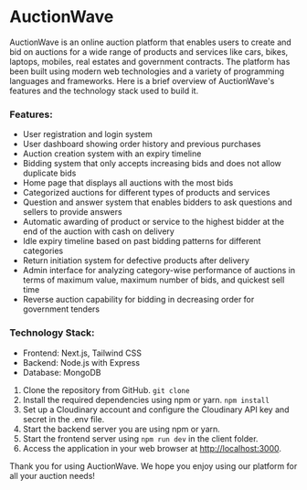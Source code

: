 # AuctionWave

AuctionWave is an online auction platform that enables users to create and bid on auctions for a wide range of products and services like cars, bikes, laptops, mobiles, real estates and government contracts.
The platform has been built using modern web technologies and a variety of programming languages and frameworks. Here is a brief overview of AuctionWave's features and the technology stack used to build it.

### Features:

-   User registration and login system
-   User dashboard showing order history and previous purchases
-   Auction creation system with an expiry timeline
-   Bidding system that only accepts increasing bids and does not allow duplicate bids
-   Home page that displays all auctions with the most bids
-   Categorized auctions for different types of products and services
-   Question and answer system that enables bidders to ask questions and sellers to provide answers
-   Automatic awarding of product or service to the highest bidder at the end of the auction with cash on delivery
-   Idle expiry timeline based on past bidding patterns for different categories
-   Return initiation system for defective products after delivery
-   Admin interface for analyzing category-wise performance of auctions in terms of maximum value, maximum number of bids, and quickest sell time
-   Reverse auction capability for bidding in decreasing order for government tenders

### Technology Stack:

-   Frontend: Next.js, Tailwind CSS
-   Backend: Node.js with Express
-   Database: MongoDB

1.  Clone the repository from GitHub. `git clone `
2.  Install the required dependencies using npm or yarn. `npm install`
3.  Set up a Cloudinary account and configure the Cloudinary API key and secret in the .env file.
4.  Start the backend server you are using npm or yarn.
5.  Start the frontend server using `npm run dev` in the client folder.
6.  Access the application in your web browser at [http://localhost:3000](http://localhost:3000/).

Thank you for using AuctionWave. We hope you enjoy using our platform for all your auction needs!